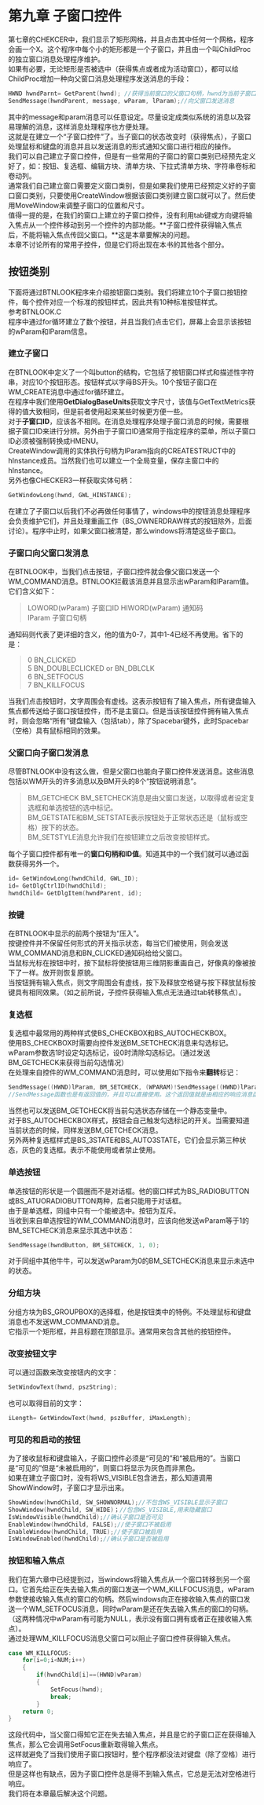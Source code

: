 # 第九章 子窗口控件
第七章的CHEKCER中，我们显示了矩形网格，并且点击其中任何一个网格，程序会画一个X。这个程序中每个小的矩形都是一个子窗口，并且由一个叫ChildProc的独立窗口消息处理程序维护。  
如果有必要，无论矩形是否被选中（获得焦点或者成为活动窗口），都可以给ChildProc增加一种向父窗口消息处理程序发送消息的手段：  
```c
HWND hwndParnt= GetParent(hwnd); //获得当前窗口的父窗口句柄，hwnd为当前子窗口句柄  
SendMessage(hwndParent, message, wParam, lParam);//向父窗口发送消息  
```
其中的message和param消息可以任意设定。尽量设定成类似系统的消息以及容易理解的消息，这样消息处理程序也方便处理。  
这就是在建立一个“子窗口控件”了。当子窗口的状态改变时（获得焦点），子窗口处理鼠标和键盘的消息并且以发送消息的形式通知父窗口进行相应的操作。  
我们可以自己建立子窗口控件，但是有一些常用的子窗口的窗口类别已经预先定义好了，如：按钮、复选框、编辑方块、清单方块、下拉式清单方块、字符串卷标和卷动列。  
通常我们自己建立窗口需要定义窗口类别，但是如果我们使用已经预定义好的子窗口窗口类别，只要使用CreateWindow根据该窗口类别建立窗口就可以了。然后使用MoveWindow来调整子窗口的位置和尺寸。  
值得一提的是，在我们的窗口上建立的子窗口控件，没有利用tab键或方向键将输入焦点从一个控件移动到另一个控件的内部功能。**子窗口控件获得输入焦点后，不能将输入焦点传回父窗口。**这是本章要解决的问题。   
本章不讨论所有的常用子控件，但是它们将出现在本书的其他各个部分。  
## 按钮类别
下面将通过BTNLOOK程序来介绍按钮窗口类别。我们将建立10个子窗口按钮控件，每个控件对应一个标准的按钮样式，因此共有10种标准按钮样式。  
参考BTNLOOK.C  
程序中通过for循环建立了数个按钮，并且当我们点击它们，屏幕上会显示该按钮的wParam和lParam信息。
### 建立子窗口
在BTNLOOK中定义了一个叫button的结构，它包括了按钮窗口样式和描述性字符串，对应10个按钮形态。按钮样式以字母BS开头。10个按钮子窗口在WM_CREATE消息中通过for循环建立。  
在程序中我们使用**GetDialogBaseUnits**获取文字尺寸，该值与GetTextMetrics获得的值大致相同，但是前者使用起来某些时候更方便一些。  
对于**子窗口ID**，应该各不相同。在消息处理程序处理子窗口消息的时候，需要根据子窗口ID来进行分辨。另外由于子窗口ID通常用于指定程序的菜单，所以子窗口ID必须被强制转换成HMENU。  
CreateWindow调用的实体执行句柄为lParam指向的CREATESTRUCT中的hInstance成员。当然我们也可以建立一个全局变量，保存主窗口中的hInstance。  
另外也像CHECKER3一样获取实体句柄：  
```c
GetWindowLong(hwnd, GWL_HINSTANCE);  
```
在建立了子窗口以后我们不必再做任何事情了，windows中的按钮消息处理程序会负责维护它们，并且处理重画工作（BS_OWNERDRAW样式的按钮除外，后面讨论）。程序中止时，如果父窗口被清楚，那么windows将清楚这些子窗口。  
### 子窗口向父窗口发消息
在BTNLOOK中，当我们点击按钮，子窗口控件就会像父窗口发送一个WM_COMMAND消息。BTNLOOK拦截该消息并且显示出wParam和lParam值。它们含义如下：  
> LOWORD(wParam)  子窗口ID
> HIWORD(wParam)  通知码  
> lParam  子窗口句柄   

通知码则代表了更详细的含义，他的值为0-7，其中1-4已经不再使用。省下的是：  
> 0 BN_CLICKED  
> 5 BN_DOUBLECLICKED or BN_DBLCLK  
> 6 BN_SETFOCUS  
> 7 BN_KILLFOCUS  
  
当我们点击按钮时，文字周围会有虚线。这表示按钮有了输入焦点，所有键盘输入焦点都传送给子窗口按钮控件，而不是主窗口。但是当该按钮控件拥有输入焦点时，则会忽略“所有”键盘输入（包括tab），除了Spacebar键外，此时Spacebar（空格）具有鼠标相同的效果。
### 父窗口向子窗口发消息
尽管BTNLOOK中没有这么做，但是父窗口也能向子窗口控件发送消息。这些消息包括以WM开头的许多消息以及BM开头的8个“按钮说明消息”。
> BM_GETCHECK BM_SETCHECK消息是由父窗口发送，以取得或者设定复选框和单选按钮的选中标记。  
> BM_GETSTATE和BM_SETSTATE表示按钮处于正常状态还是（鼠标或空格）按下的状态。  
> BM_SETSTYLE消息允许我们在按钮建立之后改变按钮样式。  

每个子窗口控件都有唯一的**窗口句柄和ID值**。知道其中的一个我们就可以通过函数获得另外一个。  
```c
id= GetWindowLong(hwndChild, GWL_ID);  
id= GetDlgCtrlID(hwndChild);  
hwndChild= GetDlgItem(hwndParent, id);  
```
### 按键
在BTNLOOK中显示的前两个按钮为“压入”。  
按键控件并不保留任何形式的开关指示状态，每当它们被使用，则会发送WM_COMMAND消息和BN_CLICKED通知码给给父窗口。  
当鼠标光标在按钮中时，按下鼠标将使按钮用三维阴影重画自己，好像真的像被按下了一样。放开则恢复原貌。  
当按钮拥有输入焦点，则文字周围会有虚线，按下及释放空格键与按下释放鼠标按键具有相同效果。（如之前所说，子控件获得输入焦点无法通过tab转移焦点）。
### 复选框
复选框中最常用的两种样式使BS_CHECKBOX和BS_AUTOCHECKBOX。  
使用BS_CHECKBOX时需要向控件发送BM_SETCHECK消息来勾选标记。wParam参数选1时设定勾选标记，设0时清除勾选标记。（通过发送BM_GETCHECK来获得当前勾选情况）   
在处理来自控件的WM_COMMAND消息时，可以使用如下指令来**翻转**标记：  
```c
SendMessage((HWND)lParam, BM_SETCHECK, (WPARAM)!SendMessage((HWND)lParam, BM_GETCHECK, 0, 0), 0);   
//SendMessage函数也是有返回值的，并且可以直接使用。这个返回值就是由相应的响应消息函数的返回值。  
```   
当然也可以发送BM_GETCHECK将当前勾选状态存储在一个静态变量中。   
对于BS_AUTOCHECKBOX样式，按钮会自己触发勾选标记的开关。当需要知道当前状态的时候，同样发送BM_GETCHECK消息。  
另外两种复选框样式是BS_3STATE和BS_AUTO3STATE，它们会显示第三种状态，灰色的复选框。表示不能使用或者禁止使用。
### 单选按钮
单选按钮的形状是一个圆圈而不是对话框。他的窗口样式为BS_RADIOBUTTON或BS_ATUORADIOBUTTON两种，后者只能用于对话框。  
由于是单选框，同组中只有一个能被选中。按钮为互斥。  
当收到来自单选按钮的WM_COMMAND消息时，应该向他发送wParam等于1的BM_SETCHECK消息来显示其选中状态：  
```c
SendMessage(hwndButton, BM_SETCHECK, 1, 0);  
```
对于同组中其他牛牛，可以发送wParam为0的BM_SETCHECK消息来显示未选中的状态。  
### 分组方块
分组方块为BS_GROUPBOX的选择框，他是按钮类中的特例。不处理鼠标和键盘消息也不发送WM_COMMAND消息。  
它指示一个矩形框，并且标题在顶部显示。通常用来包含其他的按钮控件。  
### 改变按钮文字
可以通过函数来改变按钮内的文字：  
```c
SetWindowText(hwnd, pszString);  
```
也可以取得目前的文字：   
```c
iLength= GetWindowText(hwnd, pszBuffer, iMaxLength);  
```
### 可见的和启动的按钮
为了接收鼠标和键盘输入，子窗口控件必须是“可见的”和“被启用的”。当窗口是“可见的”但是“未被启用的”，则窗口将显示为灰色而非黑色。  
如果在建立子窗口时，没有将WS_VISIBLE包含进去，那么知道调用ShowWindow时，子窗口才显示出来。  
```c
ShowWindow(hwndChild, SW_SHOWNORMAL);//不包含WS_VISIBLE显示子窗口  
ShowWindow(hwndChild, SW_HIDE)；//包含WS_VISIBLE,用来隐藏窗口  
IsWindowVisible(hwndChild);//确认子窗口是否可见  
EnableWindow(hwndChild, FALSE);//使子窗口不被启用   
EnableWindow(hwndChild, TRUE);//使子窗口被启用   
IsWindowEnabled(hwndChild);//确认子窗口是否被启用   
```
### 按钮和输入焦点
我们在第六章中已经提到过，当windows将输入焦点从一个窗口转移到另一个窗口。它首先给正在失去输入焦点的窗口发送一个WM_KILLFOCUS消息，wParam参数使接收输入焦点的窗口的句柄。然后windows向正在接收输入焦点的窗口发送一个WM_SETFOCUS消息，同时wParam是还在失去输入焦点的窗口的句柄。（这两种情况中wParam有可能为NULL，表示没有窗口拥有或者正在接收输入焦点）。  
通过处理WM_KILLFOCUS消息父窗口可以阻止子窗口控件获得输入焦点。
```c
case WM_KILLFOCUS:  
	for(i=0;i<NUM;i++)   
	{   
		if(hwndChild[i]==(HWND)wParam)   
		{  
			SetFocus(hwnd);  
			break;  
		}  
	return 0;  
}  
```
这段代码中，当父窗口得知它正在失去输入焦点，并且是它的子窗口正在获得输入焦点，那么它会调用SetFocus重新取得输入焦点。  
这样就避免了当我们使用子窗口按钮时，整个程序都没法对键盘（除了空格）进行响应了。  
但是这样也有缺点，因为子窗口控件总是得不到输入焦点，它总是无法对空格进行响应。  
我们将在本章最后解决这个问题。  